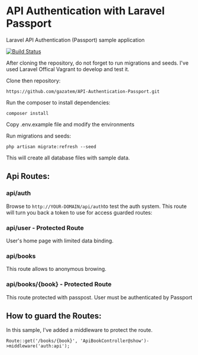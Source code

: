 # API Authentication with Laravel Passport
Laravel API Authentication (Passport) sample application




[![Build Status](https://travis-ci.org/gazatem/API-Authentication-Passport.svg?branch=master)](https://travis-ci.org/gazatem/API-Authentication-Passport)

After cloning the repository, do not forget to run migrations and seeds. I've used Laravel Offical Vagrant to develop and test it.


Clone then repository:

    https://github.com/gazatem/API-Authentication-Passport.git


Run the composer to install dependencies:

    composer install
    
Copy .env.example file and modify the environments    
    
Run migrations and seeds:

    php artisan migrate:refresh --seed
    
    
This will create all database files with sample data. 



## Api Routes:

### api/auth
Browse to `http://YOUR-DOMAIN/api/auth`to test the auth system. This route will turn you back a token to use for access guarded routes:

### api/user  - Protected Route
User's home page with limited data binding.

### api/books
This route allows to anonymous browing.

### api/books/{book}  - Protected Route
This route protected with passpost. User must be authenticated by Passport


## How to guard the Routes:
In this sample, I've added a middleware to protect the route.


    Route::get('/books/{book}', 'ApiBookController@show')->middleware('auth:api');
